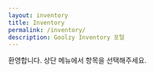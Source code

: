 ```yaml
---
layout: inventory
title: Inventory
permalink: /inventory/
description: Goolzy Inventory 포털
---
```


환영합니다. 상단 메뉴에서 항목을 선택해주세요.
